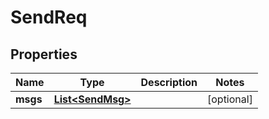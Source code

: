 

# SendReq


## Properties

| Name | Type | Description | Notes |
|------------ | ------------- | ------------- | -------------|
|**msgs** | [**List&lt;SendMsg&gt;**](SendMsg.md) |  |  [optional] |



